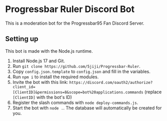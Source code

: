 # Progressbar Ruler Discord Bot 

This is a moderation bot for the Progressbar95 Fan Discord Server. 

## Setting up

This bot is made with the Node.js runtime. 

1. Install Node.js 17 and Git.
2. Run `git clone https://github.com/5jiji/Progressbar-Ruler`.
3. Copy `config.json.template` to `config.json` and fill in the variables.
4. Run `npm i` to install the required modules.
5. Invite the bot with this link: `https://discord.com/oauth2/authorize?client_id=[ClientID]&permissions=8&scope=bot%20applications.commands` (replace `[ClientID]` with the bot's ID)
6. Register the slash commands with `node deploy-commands.js`.
7. Start the bot with `node .`. The database will automatically be created for you.